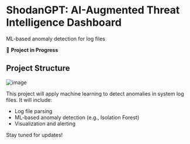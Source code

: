 # ShodanGPT: AI-Augmented Threat Intelligence Dashboard
ML-based anomaly detection for log files

🚧 **Project in Progress**

## Project Structure

![image](https://github.com/user-attachments/assets/c97d95ba-7615-4925-8b1a-5da0f1c14a0c)


This project will apply machine learning to detect anomalies in system log files. It will include:

- Log file parsing
- ML-based anomaly detection (e.g., Isolation Forest)
- Visualization and alerting

Stay tuned for updates!
